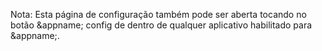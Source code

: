 Nota: Esta página de configuração também pode ser aberta tocando no botão &appname; config de dentro de qualquer aplicativo habilitado para &appname;.